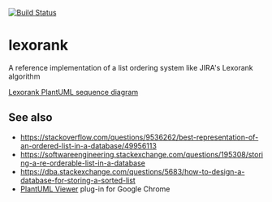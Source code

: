 [![Build Status](https://travis-ci.org/mcanlas/lexorank.svg?branch=master)](https://travis-ci.org/mcanlas/lexorank)

# lexorank
A reference implementation of a list ordering system like JIRA's Lexorank algorithm

[Lexorank PlantUML sequence diagram](sequence.uml)

## See also
* https://stackoverflow.com/questions/9536262/best-representation-of-an-ordered-list-in-a-database/49956113
* https://softwareengineering.stackexchange.com/questions/195308/storing-a-re-orderable-list-in-a-database
* https://dba.stackexchange.com/questions/5683/how-to-design-a-database-for-storing-a-sorted-list
* [PlantUML Viewer](https://chrome.google.com/webstore/detail/plantuml-viewer/legbfeljfbjgfifnkmpoajgpgejojooj?hl=en) plug-in for Google Chrome
